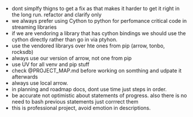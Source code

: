 - dont simplfy thigns to get a fix as that makes it harder to get it right in the long run. refactor and clarify only
- we always prefer using Cython to python for perfomance critical code in streaming libraries
- if  we are vendoring a library that has cython bindings we should use the cython directly rather than go in via ptyhon.
- use the vendored librarys over hte ones from pip (arrow, tonbo, rocksdb)
- always use our version of arrow, not one from pip
- use UV for all venv and pip stuff
- check @PROJECT_MAP.md  before working on somthing and udpate it afterwards
- always use local arrow.
- in planning and roadmap docs, dont use time just steps in order.
- be accurate not optimistic about statements of progress. also there is no need to bash previous statements just corrrect them
- this is professional project, avoid emotion in descriptions.